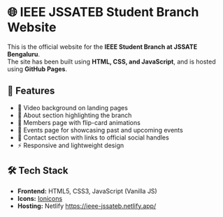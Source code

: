 # 🌐 IEEE JSSATEB Student Branch Website

This is the official website for the **IEEE Student Branch at JSSATE Bengaluru**.  
The site has been built using **HTML, CSS, and JavaScript**, and is hosted using **GitHub Pages**.

## 📌 Features
- 🎥 Video background on landing pages
- 📖 About section highlighting the branch
- 👥 Members page with flip-card animations
- 📅 Events page for showcasing past and upcoming events
- 📲 Contact section with links to official social handles
- ⚡ Responsive and lightweight design

## 🛠️ Tech Stack
- **Frontend:** HTML5, CSS3, JavaScript (Vanilla JS)
- **Icons:** [Ionicons](https://ionic.io/ionicons)
- **Hosting:** Netlify
https://ieee-jssateb.netlify.app/
